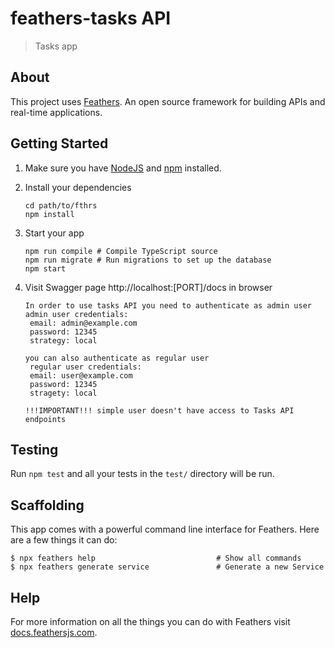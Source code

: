# feathers-tasks API

> Tasks app

## About

This project uses [Feathers](http://feathersjs.com). An open source framework for building APIs and real-time applications.

## Getting Started

1. Make sure you have [NodeJS](https://nodejs.org/) and [npm](https://www.npmjs.com/) installed.
2. Install your dependencies

    ```
    cd path/to/fthrs
    npm install
    ```

3. Start your app

    ```
    npm run compile # Compile TypeScript source
    npm run migrate # Run migrations to set up the database
    npm start
    ```

4. Visit Swagger page http://localhost:[PORT]/docs in browser

   ```
   In order to use tasks API you need to authenticate as admin user
   admin user credentials: 
    email: admin@example.com
    password: 12345
    strategy: local
   
   you can also authenticate as regular user
    regular user credentials:
    email: user@example.com
    password: 12345
    stragety: local
   
   !!!IMPORTANT!!! simple user doesn't have access to Tasks API endpoints

    ```

## Testing

Run `npm test` and all your tests in the `test/` directory will be run.

## Scaffolding

This app comes with a powerful command line interface for Feathers. Here are a few things it can do:

```
$ npx feathers help                           # Show all commands
$ npx feathers generate service               # Generate a new Service
```

## Help

For more information on all the things you can do with Feathers visit [docs.feathersjs.com](http://docs.feathersjs.com).
